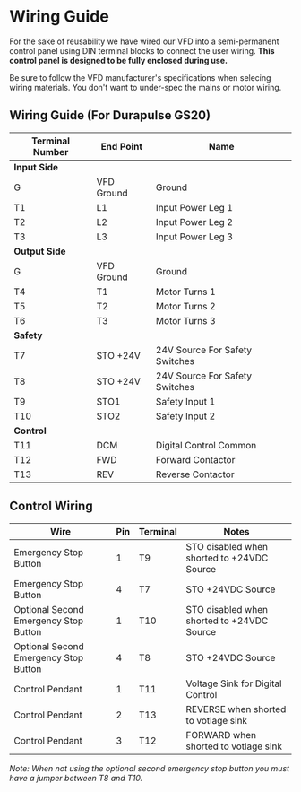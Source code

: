 # Wiring Guide

For the sake of reusability we have wired our VFD into a semi-permanent control panel using DIN terminal blocks to connect the user wiring. **This control panel is designed to be fully enclosed during use.**

Be sure to follow the VFD manufacturer's specifications when selecing wiring materials. You don't want to under-spec the mains or motor wiring.

## Wiring Guide (For Durapulse GS20)

| Terminal Number | End Point | Name |
| -- | -- | -- |
| **Input Side** |
| G | VFD Ground | Ground |
| T1 | L1 | Input Power Leg 1 |
| T2 | L2 | Input Power Leg 2 |
| T3 | L3 | Input Power Leg 3 |
| **Output Side** |
| G | VFD Ground | Ground |
| T4 | T1 | Motor Turns 1 |
| T5 | T2 | Motor Turns 2 | 
| T6 | T3 | Motor Turns 3 |
| **Safety** |
| T7 | STO +24V | 24V Source For Safety Switches |
| T8 | STO +24V | 24V Source For Safety Switches |
| T9 | STO1 | Safety Input 1 |
| T10 | STO2 | Safety Input 2 |
| **Control** |
| T11 | DCM | Digital Control Common |
| T12 | FWD | Forward Contactor |
| T13 | REV | Reverse Contactor |

## Control Wiring
| Wire | Pin | Terminal | Notes |
| - | - | - | - |
| Emergency Stop Button | 1 | T9 | STO disabled when shorted to +24VDC Source |
| Emergency Stop Button | 4 | T7 | STO +24VDC Source |
| Optional Second Emergency Stop Button | 1 | T10 | STO disabled when shorted to +24VDC Source |
| Optional Second Emergency Stop Button | 4 | T8 | STO +24VDC Source |
| Control Pendant | 1 | T11 | Voltage Sink for Digital Control |
| Control Pendant | 2 | T13 | REVERSE when shorted to votlage sink |
| Control Pendant | 3 | T12 | FORWARD when shorted to votlage sink |

*Note: When not using the optional second emergency stop button you must have a jumper between T8 and T10.*
